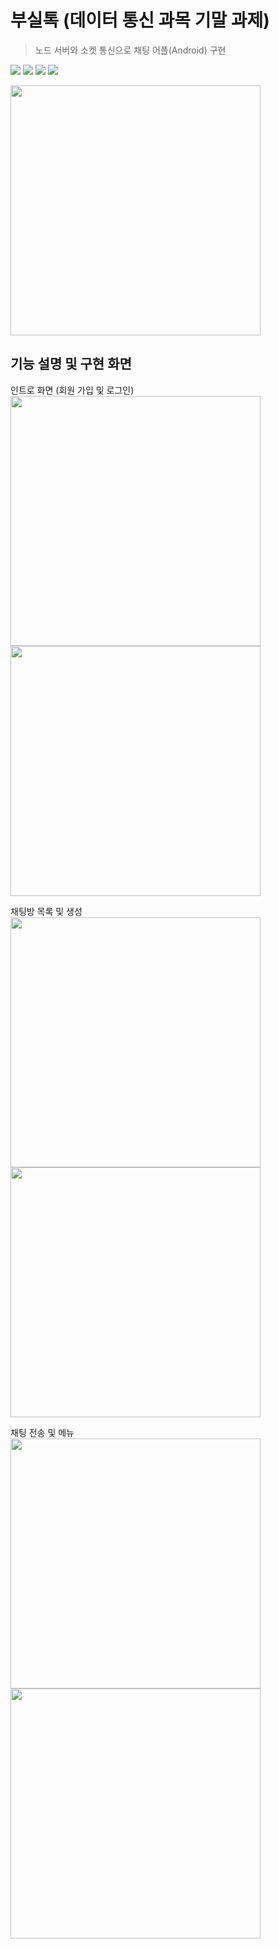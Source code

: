 # 부실톡 (데이터 통신 과목 기말 과제)
> 노드 서버와 소켓 통신으로 채팅 어플(Android) 구현

<img src="https://img.shields.io/badge/Android-3DDC84?style=for-the-badge&logo=Android&logoColor=white"> <img src="https://img.shields.io/badge/NodeJS-F7DF1E?style=for-the-badge&logo=JavaScript&logoColor=white"> <img src="https://img.shields.io/badge/Gradle-02303A?style=for-the-badge&logo=Gradle&logoColor=white"> <img src="https://img.shields.io/badge/Java-F80000?style=for-the-badge&logo=Oracle&logoColor=white">

<img src="https://user-images.githubusercontent.com/45085513/220282629-a4b3364a-ac3a-4c46-83e5-99bca24b58a7.png" height="400"/>

## 기능 설명 및 구현 화면
인트로 화면 (회원 가입 및 로그인)<br>
<img src="https://user-images.githubusercontent.com/45085513/220282782-2577a91f-26f3-4cdc-9047-61c3b35a6ad6.png" height="400"/>
<img src="https://user-images.githubusercontent.com/45085513/220283297-be71d7a8-3ba5-4641-8503-dac6f80fe966.png" height="400"/>   

채팅방 목록 및 생성    
<img src="https://user-images.githubusercontent.com/45085513/220286006-2d510304-f59d-4daa-8953-0e08bfa497ba.png" height="400"/>
<img src="https://user-images.githubusercontent.com/45085513/220286173-1fac1f94-c511-41a4-8824-8a70e368684e.png" height="400"/>

  
채팅 전송 및 메뉴   
<img src="https://user-images.githubusercontent.com/45085513/220286748-f0540b8d-577e-43f5-849f-d8431cda4a48.png" height="400"/>
<img src="https://user-images.githubusercontent.com/45085513/220286521-d9f72f8d-d95d-41ca-a7b6-cadba90be668.png" height="400"/>   
